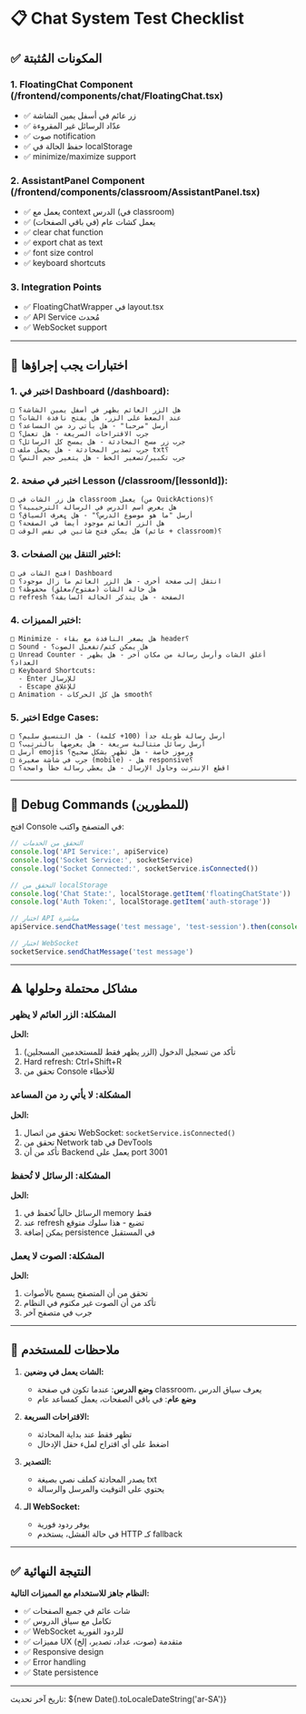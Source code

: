 # 📋 Chat System Test Checklist

## ✅ المكونات المُثبتة

### 1. **FloatingChat Component** (/frontend/components/chat/FloatingChat.tsx)
- ✅ زر عائم في أسفل يمين الشاشة
- ✅ عدّاد الرسائل غير المقروءة
- ✅ صوت notification
- ✅ حفظ الحالة في localStorage
- ✅ minimize/maximize support

### 2. **AssistantPanel Component** (/frontend/components/classroom/AssistantPanel.tsx)
- ✅ يعمل مع context الدرس (في classroom)
- ✅ يعمل كشات عام (في باقي الصفحات)
- ✅ clear chat function
- ✅ export chat as text
- ✅ font size control
- ✅ keyboard shortcuts

### 3. **Integration Points**
- ✅ FloatingChatWrapper في layout.tsx
- ✅ API Service مُحدث
- ✅ WebSocket support

---

## 🧪 اختبارات يجب إجراؤها

### **1. اختبر في Dashboard (/dashboard):**

```
□ هل الزر العائم يظهر في أسفل يمين الشاشة؟
□ عند الضغط على الزر، هل يفتح نافذة الشات؟
□ أرسل "مرحبا" - هل يأتي رد من المساعد؟
□ جرب الاقتراحات السريعة - هل تعمل؟
□ جرب زر مسح المحادثة - هل يمسح كل الرسائل؟
□ جرب تصدير المحادثة - هل يحمل ملف txt؟
□ جرب تكبير/تصغير الخط - هل يتغير حجم النص؟
```

### **2. اختبر في صفحة Lesson (/classroom/[lessonId]):**

```
□ هل زر الشات في classroom يعمل (من QuickActions)؟
□ هل يعرض اسم الدرس في الرسالة الترحيبية؟
□ أرسل "ما هو موضوع الدرس؟" - هل يعرف السياق؟
□ هل الزر العائم موجود أيضاً في الصفحة؟
□ هل يمكن فتح شاتين في نفس الوقت (عائم + classroom)؟
```

### **3. اختبر التنقل بين الصفحات:**

```
□ افتح الشات في Dashboard
□ انتقل إلى صفحة أخرى - هل الزر العائم ما زال موجود؟
□ هل حالة الشات (مفتوح/مغلق) محفوظة؟
□ refresh الصفحة - هل يتذكر الحالة السابقة؟
```

### **4. اختبر المميزات:**

```
□ Minimize - هل يصغر النافذة مع بقاء header؟
□ Sound - هل يمكن كتم/تفعيل الصوت؟
□ Unread Counter - أغلق الشات وأرسل رسالة من مكان آخر - هل يظهر العداد؟
□ Keyboard Shortcuts:
  - Enter للإرسال
  - Escape للإغلاق
□ Animation - هل كل الحركات smooth؟
```

### **5. اختبر Edge Cases:**

```
□ أرسل رسالة طويلة جداً (100+ كلمة) - هل التنسيق سليم؟
□ أرسل رسائل متتالية سريعة - هل يعرضها بالترتيب؟
□ أرسل emojis ورموز خاصة - هل تظهر بشكل صحيح؟
□ جرب في شاشة صغيرة (mobile) - هل responsive؟
□ اقطع الإنترنت وحاول الإرسال - هل يعطي رسالة خطأ واضحة؟
```

---

## 🔧 Debug Commands (للمطورين)

افتح Console في المتصفح واكتب:

```javascript
// التحقق من الخدمات
console.log('API Service:', apiService)
console.log('Socket Service:', socketService)
console.log('Socket Connected:', socketService.isConnected())

// التحقق من localStorage
console.log('Chat State:', localStorage.getItem('floatingChatState'))
console.log('Auth Token:', localStorage.getItem('auth-storage'))

// اختبار API مباشرة
apiService.sendChatMessage('test message', 'test-session').then(console.log)

// اختبار WebSocket
socketService.sendChatMessage('test message')
```

---

## ⚠️ مشاكل محتملة وحلولها

### المشكلة: الزر العائم لا يظهر
**الحل:**
1. تأكد من تسجيل الدخول (الزر يظهر فقط للمستخدمين المسجلين)
2. Hard refresh: Ctrl+Shift+R
3. تحقق من Console للأخطاء

### المشكلة: لا يأتي رد من المساعد
**الحل:**
1. تحقق من اتصال WebSocket: `socketService.isConnected()`
2. تحقق من Network tab في DevTools
3. تأكد من أن Backend يعمل على port 3001

### المشكلة: الرسائل لا تُحفظ
**الحل:**
1. الرسائل حالياً تُحفظ في memory فقط
2. عند refresh تضيع - هذا سلوك متوقع
3. يمكن إضافة persistence في المستقبل

### المشكلة: الصوت لا يعمل
**الحل:**
1. تحقق من أن المتصفح يسمح بالأصوات
2. تأكد من أن الصوت غير مكتوم في النظام
3. جرب في متصفح آخر

---

## 📝 ملاحظات للمستخدم

1. **الشات يعمل في وضعين:**
   - **وضع الدرس**: عندما تكون في صفحة classroom، يعرف سياق الدرس
   - **وضع عام**: في باقي الصفحات، يعمل كمساعد عام

2. **الاقتراحات السريعة:**
   - تظهر فقط عند بداية المحادثة
   - اضغط على أي اقتراح لملء حقل الإدخال

3. **التصدير:**
   - يصدر المحادثة كملف نصي بصيغة txt
   - يحتوي على التوقيت والمرسل والرسالة

4. **الـ WebSocket:**
   - يوفر ردود فورية
   - في حالة الفشل، يستخدم HTTP كـ fallback

---

## ✅ النتيجة النهائية

**النظام جاهز للاستخدام مع المميزات التالية:**
- ✅ شات عائم في جميع الصفحات
- ✅ تكامل مع سياق الدروس
- ✅ WebSocket للردود الفورية
- ✅ مميزات UX متقدمة (صوت، عداد، تصدير، إلخ)
- ✅ Responsive design
- ✅ Error handling
- ✅ State persistence

---

تاريخ آخر تحديث: ${new Date().toLocaleDateString('ar-SA')}